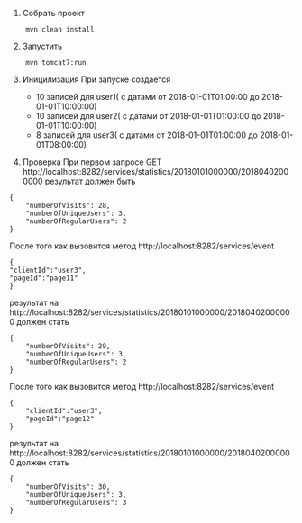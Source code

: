 1. Собрать проект
```
    mvn clean install
```
2. Запустить
```
    mvn tomcat7:run
```
3. Иницилизация
При запуске создается
    * 10 записей для user1( с датами от 2018-01-01T01:00:00 до 2018-01-01T10:00:00)
    * 10 записей для user2( с датами от 2018-01-01T01:00:00 до 2018-01-01T10:00:00)
    * 8 записей для user3( с датами от 2018-01-01T01:00:00 до 2018-01-01T08:00:00)
        
4. Проверка
При первом запросе GET http://localhost:8282/services/statistics/20180101000000/20180402000000
результат должен быть
```
{
    "numberOfVisits": 28,
    "numberOfUniqueUsers": 3,
    "numberOfRegularUsers": 2
}
```
После того как вызовится метод http://localhost:8282/services/event
```
{
"clientId":"user3",
"pageId":"page11"
}
```
результат на http://localhost:8282/services/statistics/20180101000000/20180402000000 должен стать
```
{
    "numberOfVisits": 29,
    "numberOfUniqueUsers": 3,
    "numberOfRegularUsers": 2
}
```
После того как вызовится метод http://localhost:8282/services/event
```
{
    "clientId":"user3",
    "pageId":"page12"
}
```
результат на http://localhost:8282/services/statistics/20180101000000/20180402000000 должен стать
```
{
    "numberOfVisits": 30,
    "numberOfUniqueUsers": 3,
    "numberOfRegularUsers": 3
}
```
